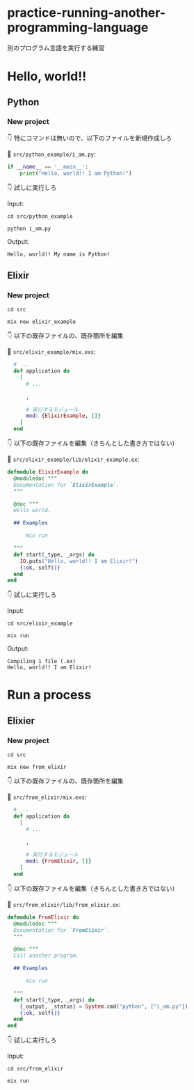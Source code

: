 # practice-running-another-programming-language

別のプログラム言語を実行する練習

# Hello, world!!

## Python

### New project

👇 特にコマンドは無いので、以下のファイルを新規作成しろ  

📝 `src/python_example/i_am.py`:  

```py
if __name__ == '__main__':
    print("Hello, world!! I am Python!")
```

👇 試しに実行しろ  

Input:  

```shell
cd src/python_example

python i_am.py
```

Output:  

```plaintext
Hello, world!! My name is Python!
```

## Elixir

### New project

```shell
cd src

mix new elixir_example
```

👇 以下の既存ファイルの、既存箇所を編集  

📝 `src/elixir_example/mix.exs`:  

```elixir
  # ...
  def application do
    [
      # ...
      
      ,

      # 実行するモジュール
      mod: {ElixirExample, []}
    ]
  end

```

👇 以下の既存ファイルを編集（きちんとした書き方ではない）  

📝 `src/elixir_example/lib/elixir_example.ex`:  

```elixir
defmodule ElixirExample do
  @moduledoc """
  Documentation for `ElixirExample`.
  """

  @doc """
  Hello world.

  ## Examples

      mix run

  """
  def start(_type, _args) do
    IO.puts("Hello, world!! I am Elixir!")
    {:ok, self()}
  end
end
```

👇 試しに実行しろ  

Input:  

```shell
cd src/elixir_example

mix run
```

Output:  

```plaintext
Compiling 1 file (.ex)
Hello, world!! I am Elixir!
```

# Run a process

## Elixier

### New project

```shell
cd src

mix new from_elixir
```

👇 以下の既存ファイルの、既存箇所を編集  

📝 `src/from_elixir/mix.exs`:  

```elixir
  # ...
  def application do
    [
      # ...
      
      ,

      # 実行するモジュール
      mod: {FromElixir, []}
    ]
  end
```

👇 以下の既存ファイルを編集（きちんとした書き方ではない）  

📝 `src/from_elixir/lib/from_elixir.ex`:  

```elixir
defmodule FromElixir do
  @moduledoc """
  Documentation for `FromElixir`.
  """

  @doc """
  Call another program.

  ## Examples

      mix run

  """
  def start(_type, _args) do
    {_output, _status} = System.cmd("python", ["i_am.py"])
    {:ok, self()}
  end
end
```

👇 試しに実行しろ  

Input:  

```shell
cd src/from_elixir

mix run
```
